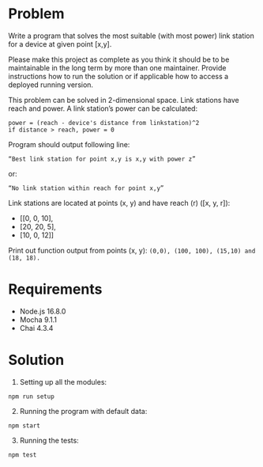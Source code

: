 # Problem

Write a program that solves the most suitable (with most power) link station for a device at given
point [x,y].

Please make this project as complete as you think it should be to be maintainable in the long
term by more than one maintainer. Provide instructions how to run the solution or if applicable
how to access a deployed running version.

This problem can be solved in 2-dimensional space. Link stations have reach and power.
A link station’s power can be calculated:
```
power = (reach - device's distance from linkstation)^2
if distance > reach, power = 0
```

Program should output following line:
```
“Best link station for point x,y is x,y with power z”
```
or:
```
“No link station within reach for point x,y”
```

Link stations​ are located at points (x, y) and have reach (r) ([x, y, r]):
- [[0, 0, 10],
- [20, 20, 5],
- [10, 0, 12]]

Print out function output from points​ (x, y):
`(0,0), (100, 100), (15,10) and (18, 18).`

# Requirements

- Node.js 16.8.0
- Mocha 9.1.1
- Chai 4.3.4

# Solution

1. Setting up all the modules:
```
npm run setup
```
2. Running the program with default data:
```
npm start
```
3. Running the tests:
```
npm test
```
